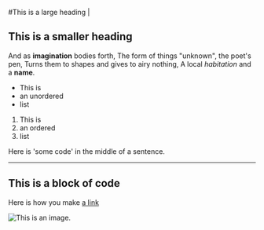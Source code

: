 #This is a large heading
|
## This is a smaller heading

And as **imagination** bodies forth,
The form of things "unknown", the poet's pen,
Turns them to shapes and gives to airy nothing,
A local *habitation* and a **name**.

- This is 
- an unordered
- list

1. This is 
2. an ordered
3. list

Here is 'some code' in the middle of a sentence.

---
This is 
a block 
of code
---

Here is how you make [a link](https://www.wikipedia.org/)

![This is an image.](https://github.com/yihui/xaringan/releases/download/v0.0.2/karl-moustache.jpg)


